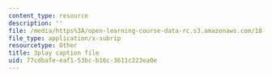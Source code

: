 ```yaml
---
content_type: resource
description: ''
file: /media/https%3A/open-learning-course-data-rc.s3.amazonaws.com/18-01sc-single-variable-calculus-fall-2010/77cdbafeeaf153bcb16c3611c223ea0e_QLo5dRFEyl8.vtt
file_type: application/x-subrip
resourcetype: Other
title: 3play caption file
uid: 77cdbafe-eaf1-53bc-b16c-3611c223ea0e
---
```


